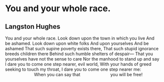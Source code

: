 # You and your whole race.
## Langston Hughes
You and your whole race.
Look down upon the town in which you live
And be ashamed.
Look down upon white folks
And upon yourselves
And be ashamed
That such supine poverty exists there,
That such stupid ignorance breeds children there
Behind such humble shelters of despair—
That you yourselves have not the sense to care
Nor the manhood to stand up and say
I dare you to come one step nearer, evil world,
With your hands of greed seeking to touch my throat, I dare you to come one
step nearer me:
                        When you can say that
                        you will be free!